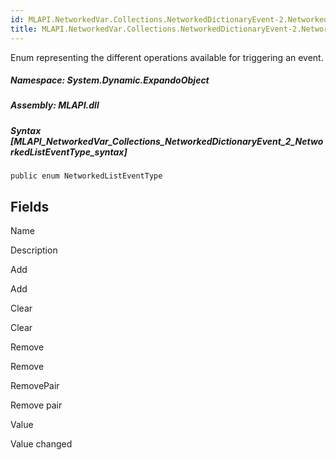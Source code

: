 ```yaml
---  
id: MLAPI.NetworkedVar.Collections.NetworkedDictionaryEvent-2.NetworkedListEventType  
title: MLAPI.NetworkedVar.Collections.NetworkedDictionaryEvent-2.NetworkedListEventType  
---
```


<div class="markdown level0 summary" markdown="1">

Enum representing the different operations available for triggering an
event.

</div>

<div class="markdown level0 conceptual" markdown="1">

</div>

##### **Namespace**: System.Dynamic.ExpandoObject

##### **Assembly**: MLAPI.dll

##### Syntax [MLAPI_NetworkedVar_Collections_NetworkedDictionaryEvent_2_NetworkedListEventType_syntax]

    public enum NetworkedListEventType

## Fields

Name

Description

Add

Add

Clear

Clear

Remove

Remove

RemovePair

Remove pair

Value

Value changed
